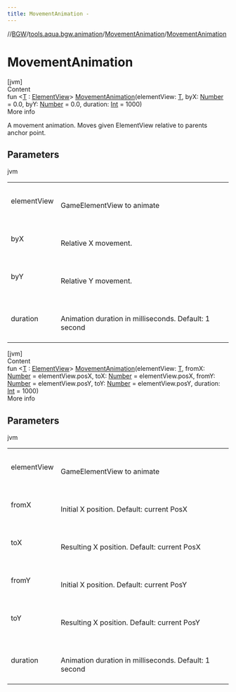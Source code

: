 ```yaml
---
title: MovementAnimation -
---
```

//[BGW](../../../index.md)/[tools.aqua.bgw.animation](../index.md)/[MovementAnimation](index.md)/[MovementAnimation](-movement-animation.md)



# MovementAnimation  
[jvm]  
Content  
fun <[T](index.md) : [ElementView](../../tools.aqua.bgw.elements/-element-view/index.md)> [MovementAnimation](-movement-animation.md)(elementView: [T](index.md), byX: [Number](https://kotlinlang.org/api/latest/jvm/stdlib/kotlin/-number/index.html) = 0.0, byY: [Number](https://kotlinlang.org/api/latest/jvm/stdlib/kotlin/-number/index.html) = 0.0, duration: [Int](https://kotlinlang.org/api/latest/jvm/stdlib/kotlin/-int/index.html) = 1000)  
More info  


A movement animation. Moves given ElementView relative to parents anchor point.



## Parameters  
  
jvm  
  
| | |
|---|---|
| <a name="tools.aqua.bgw.animation/MovementAnimation/MovementAnimation/#TypeParam(bounds=[tools.aqua.bgw.elements.ElementView])#kotlin.Number#kotlin.Number#kotlin.Int/PointingToDeclaration/"></a>elementView| <a name="tools.aqua.bgw.animation/MovementAnimation/MovementAnimation/#TypeParam(bounds=[tools.aqua.bgw.elements.ElementView])#kotlin.Number#kotlin.Number#kotlin.Int/PointingToDeclaration/"></a><br><br>GameElementView to animate<br><br>|
| <a name="tools.aqua.bgw.animation/MovementAnimation/MovementAnimation/#TypeParam(bounds=[tools.aqua.bgw.elements.ElementView])#kotlin.Number#kotlin.Number#kotlin.Int/PointingToDeclaration/"></a>byX| <a name="tools.aqua.bgw.animation/MovementAnimation/MovementAnimation/#TypeParam(bounds=[tools.aqua.bgw.elements.ElementView])#kotlin.Number#kotlin.Number#kotlin.Int/PointingToDeclaration/"></a><br><br>Relative X movement.<br><br>|
| <a name="tools.aqua.bgw.animation/MovementAnimation/MovementAnimation/#TypeParam(bounds=[tools.aqua.bgw.elements.ElementView])#kotlin.Number#kotlin.Number#kotlin.Int/PointingToDeclaration/"></a>byY| <a name="tools.aqua.bgw.animation/MovementAnimation/MovementAnimation/#TypeParam(bounds=[tools.aqua.bgw.elements.ElementView])#kotlin.Number#kotlin.Number#kotlin.Int/PointingToDeclaration/"></a><br><br>Relative Y movement.<br><br>|
| <a name="tools.aqua.bgw.animation/MovementAnimation/MovementAnimation/#TypeParam(bounds=[tools.aqua.bgw.elements.ElementView])#kotlin.Number#kotlin.Number#kotlin.Int/PointingToDeclaration/"></a>duration| <a name="tools.aqua.bgw.animation/MovementAnimation/MovementAnimation/#TypeParam(bounds=[tools.aqua.bgw.elements.ElementView])#kotlin.Number#kotlin.Number#kotlin.Int/PointingToDeclaration/"></a><br><br>Animation duration in milliseconds. Default: 1 second<br><br>|
  
  


[jvm]  
Content  
fun <[T](index.md) : [ElementView](../../tools.aqua.bgw.elements/-element-view/index.md)> [MovementAnimation](-movement-animation.md)(elementView: [T](index.md), fromX: [Number](https://kotlinlang.org/api/latest/jvm/stdlib/kotlin/-number/index.html) = elementView.posX, toX: [Number](https://kotlinlang.org/api/latest/jvm/stdlib/kotlin/-number/index.html) = elementView.posX, fromY: [Number](https://kotlinlang.org/api/latest/jvm/stdlib/kotlin/-number/index.html) = elementView.posY, toY: [Number](https://kotlinlang.org/api/latest/jvm/stdlib/kotlin/-number/index.html) = elementView.posY, duration: [Int](https://kotlinlang.org/api/latest/jvm/stdlib/kotlin/-int/index.html) = 1000)  
More info  


## Parameters  
  
jvm  
  
| | |
|---|---|
| <a name="tools.aqua.bgw.animation/MovementAnimation/MovementAnimation/#TypeParam(bounds=[tools.aqua.bgw.elements.ElementView])#kotlin.Number#kotlin.Number#kotlin.Number#kotlin.Number#kotlin.Int/PointingToDeclaration/"></a>elementView| <a name="tools.aqua.bgw.animation/MovementAnimation/MovementAnimation/#TypeParam(bounds=[tools.aqua.bgw.elements.ElementView])#kotlin.Number#kotlin.Number#kotlin.Number#kotlin.Number#kotlin.Int/PointingToDeclaration/"></a><br><br>GameElementView to animate<br><br>|
| <a name="tools.aqua.bgw.animation/MovementAnimation/MovementAnimation/#TypeParam(bounds=[tools.aqua.bgw.elements.ElementView])#kotlin.Number#kotlin.Number#kotlin.Number#kotlin.Number#kotlin.Int/PointingToDeclaration/"></a>fromX| <a name="tools.aqua.bgw.animation/MovementAnimation/MovementAnimation/#TypeParam(bounds=[tools.aqua.bgw.elements.ElementView])#kotlin.Number#kotlin.Number#kotlin.Number#kotlin.Number#kotlin.Int/PointingToDeclaration/"></a><br><br>Initial X position. Default: current PosX<br><br>|
| <a name="tools.aqua.bgw.animation/MovementAnimation/MovementAnimation/#TypeParam(bounds=[tools.aqua.bgw.elements.ElementView])#kotlin.Number#kotlin.Number#kotlin.Number#kotlin.Number#kotlin.Int/PointingToDeclaration/"></a>toX| <a name="tools.aqua.bgw.animation/MovementAnimation/MovementAnimation/#TypeParam(bounds=[tools.aqua.bgw.elements.ElementView])#kotlin.Number#kotlin.Number#kotlin.Number#kotlin.Number#kotlin.Int/PointingToDeclaration/"></a><br><br>Resulting X position. Default: current PosX<br><br>|
| <a name="tools.aqua.bgw.animation/MovementAnimation/MovementAnimation/#TypeParam(bounds=[tools.aqua.bgw.elements.ElementView])#kotlin.Number#kotlin.Number#kotlin.Number#kotlin.Number#kotlin.Int/PointingToDeclaration/"></a>fromY| <a name="tools.aqua.bgw.animation/MovementAnimation/MovementAnimation/#TypeParam(bounds=[tools.aqua.bgw.elements.ElementView])#kotlin.Number#kotlin.Number#kotlin.Number#kotlin.Number#kotlin.Int/PointingToDeclaration/"></a><br><br>Initial X position. Default: current PosY<br><br>|
| <a name="tools.aqua.bgw.animation/MovementAnimation/MovementAnimation/#TypeParam(bounds=[tools.aqua.bgw.elements.ElementView])#kotlin.Number#kotlin.Number#kotlin.Number#kotlin.Number#kotlin.Int/PointingToDeclaration/"></a>toY| <a name="tools.aqua.bgw.animation/MovementAnimation/MovementAnimation/#TypeParam(bounds=[tools.aqua.bgw.elements.ElementView])#kotlin.Number#kotlin.Number#kotlin.Number#kotlin.Number#kotlin.Int/PointingToDeclaration/"></a><br><br>Resulting X position. Default: current PosY<br><br>|
| <a name="tools.aqua.bgw.animation/MovementAnimation/MovementAnimation/#TypeParam(bounds=[tools.aqua.bgw.elements.ElementView])#kotlin.Number#kotlin.Number#kotlin.Number#kotlin.Number#kotlin.Int/PointingToDeclaration/"></a>duration| <a name="tools.aqua.bgw.animation/MovementAnimation/MovementAnimation/#TypeParam(bounds=[tools.aqua.bgw.elements.ElementView])#kotlin.Number#kotlin.Number#kotlin.Number#kotlin.Number#kotlin.Int/PointingToDeclaration/"></a><br><br>Animation duration in milliseconds. Default: 1 second<br><br>|
  
  



